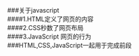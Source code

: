 ###关于javascript<br>
####1.HTML定义了网页的内容<br>
####2.CSS秒数了网页布局<br>
####3.JavaScript 网页的行为<br>
###HTML,CSS,JavaScript一起用于完成前段<br>